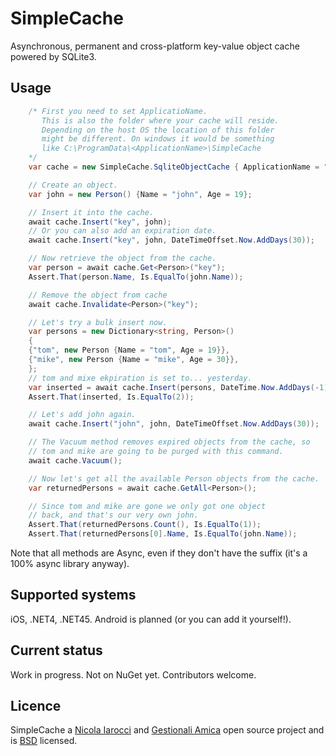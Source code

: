 # SimpleCache
Asynchronous, permanent and cross-platform key-value object cache powered by SQLite3.

## Usage
```C#
    /* First you need to set ApplicatioName.
       This is also the folder where your cache will reside.
       Depending on the host OS the location of this folder
       might be different. On windows it would be something
       like C:\ProgramData\<ApplicationName>\SimpleCache
    */ 
    var cache = new SimpleCache.SqliteObjectCache { ApplicationName = "MyApplication"};

    // Create an object.
    var john = new Person() {Name = "john", Age = 19};

    // Insert it into the cache.
    await cache.Insert("key", john);
    // Or you can also add an expiration date.
    await cache.Insert("key", john, DateTimeOffset.Now.AddDays(30));

    // Now retrieve the object from the cache.
    var person = await cache.Get<Person>("key");
    Assert.That(person.Name, Is.EqualTo(john.Name));

    // Remove the object from cache
    await cache.Invalidate<Person>("key");

    // Let's try a bulk insert now.
    var persons = new Dictionary<string, Person>()
    {
	{"tom", new Person {Name = "tom", Age = 19}},
	{"mike", new Person {Name = "mike", Age = 30}},
    };
    // tom and mixe ekpiration is set to... yesterday.
    var inserted = await cache.Insert(persons, DateTime.Now.AddDays(-1));
    Assert.That(inserted, Is.EqualTo(2));

    // Let's add john again.
    await cache.Insert("john", john, DateTimeOffset.Now.AddDays(30));

    // The Vacuum method removes expired objects from the cache, so
    // tom and mike are going to be purged with this command.
    await cache.Vacuum();

    // Now let's get all the available Person objects from the cache.
    var returnedPersons = await cache.GetAll<Person>();

    // Since tom and mike are gone we only got one object
    // back, and that's our very own john.
    Assert.That(returnedPersons.Count(), Is.EqualTo(1));
    Assert.That(returnedPersons[0].Name, Is.EqualTo(john.Name));
```
Note that all methods are Async, even if they don't have the suffix (it's a 100% async library anyway). 

## Supported systems
iOS, .NET4, .NET45. Android is planned (or you can add it yourself!).

## Current status
Work in progress. Not on NuGet yet. Contributors welcome.

## Licence
SimpleCache a [Nicola Iarocci][ni] and [Gestionali Amica][ga] open source project and is [BSD][bsd] licensed.

[bsd]: http://github.com/FatturaElettronicaPA/FatturaElettronicaPA/blob/master/LICENSE
[ni]: http://nicolaiarocci.com
[ga]: http://gestionaleamica.com